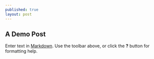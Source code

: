 ```yaml
---
published: true
layout: post
---
```



## A Demo Post

Enter text in [Markdown](http://daringfireball.net/projects/markdown/). Use the toolbar above, or click the **?** button for formatting help.
